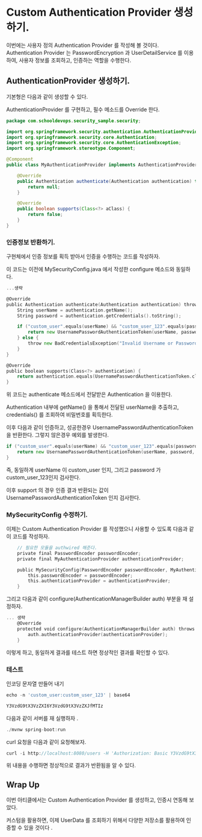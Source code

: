 # Custom Authentication Provider 생성하기. 

이번에는 사용자 정의 Authentication Provider 를 작성해 볼 것이다. Authentication Provider 는 PasswordEncryption 과 UserDetailService 를 이용하여, 
사용자 정보를 조회하고, 인증하는 역할을 수행한다. 

## AuthenticationProvider 생성하기. 

기본형은 다음과 같이 생성할 수 있다. 

AuthenticationProvider 를 구현하고, 필수 메소드를 Override 한다.

```java
package com.schooldevops.security_sample.security;

import org.springframework.security.authentication.AuthenticationProvider;
import org.springframework.security.core.Authentication;
import org.springframework.security.core.AuthenticationException;
import org.springframework.stereotype.Component;

@Component
public class MyAuthenticationProvider implements AuthenticationProvider {

    @Override
    public Authentication authenticate(Authentication authentication) throws AuthenticationException {
        return null;
    }

    @Override
    public boolean supports(Class<?> aClass) {
        return false;
    }
}

```

### 인증정보 반환하기. 

구현체에서 인증 정보를 획득 받아서 인증을 수행하는 코드를 작성하자. 

이 코드는 이전에 MySecurityConfig.java 에서 작성한 configure 메소드와 동일하다. 

```go
...생략

@Override
public Authentication authenticate(Authentication authentication) throws AuthenticationException {
    String userName = authentication.getName();
    String password = authentication.getCredentials().toString();

    if ("custom_user".equals(userName) && "custom_user_123".equals(password) ) {
        return new UsernamePasswordAuthenticationToken(userName, password, Arrays.asList());
    } else {
        throw new BadCredentialsException("Invalid Username or Password");
    }
}

@Override
public boolean supports(Class<?> authentication) {
    return authentication.equals(UsernamePasswordAuthenticationToken.class);
}

```

위 코드는 authenticate 메소드에서 전달받은 Authentication 을 이용한다. 

Authentication 내부에 getName() 을 통해서 전달된 userName을 추출하고, credentials() 를 조회하여 비밀번호를 획득한다. 

이후 다음과 같이 인증하고, 성공한경우 UsernamePasswordAuthenticationToken 을 반환한다. 그렇지 않은경우 예외를 발생한다. 

```go
if ("custom_user".equals(userName) && "custom_user_123".equals(password) ) {
    return new UsernamePasswordAuthenticationToken(userName, password, Arrays.asList());
}
```

즉, 동일하게 userName 이 custom_user 인지, 그리고 password 가 custom_user_123인지 검사한다. 

이후 support 의 경우 인증 결과 반환되는 값이 UsernamePasswordAuthenticationToken 인지 검사한다. 

### MySecurityConfig 수정하기. 

이제는 Custom Authentication Provider 를 작성했으니 사용할 수 있도록 다음과 같이 코드를 작성하자. 

```go
    // 필요한 모듈을 authwired 해준다. 
    private final PasswordEncoder passwordEncoder;
    private final MyAuthenticationProvider authenticationProvider;

    public MySecurityConfig(PasswordEncoder passwordEncoder, MyAuthenticationProvider authenticationProvider) {
        this.passwordEncoder = passwordEncoder;
        this.authenticationProvider = authenticationProvider;
    }
```

그리고 다음과 같이 configure(AuthenticationManagerBuilder auth) 부분을 재 설정하자. 

```go
... 생략 
    @Override
    protected void configure(AuthenticationManagerBuilder auth) throws Exception {
        auth.authenticationProvider(authenticationProvider);
    }
```

이렇게 하고, 동일하게 결과를 테스트 하면 정상적인 결과를 확인할 수 있다. 

### 테스트 


인코딩 문자열 만들어 내기

```go
echo -n 'custom_user:custom_user_123' | base64

Y3VzdG9tX3VzZXI6Y3VzdG9tX3VzZXJfMTIz
```

다음과 같이 서버를 재 실행하자 .

```go
./mvnw spring-boot:run
```

curl 요청을 다음과 같이 요청해보자.

```go
curl -i http://localhost:8080/users -H 'Authorization: Basic Y3VzdG9tX3VzZXI6Y3VzdG9tX3VzZXJfMTIz'

``` 

위 내용을 수행하면 정상적으로 결과가 반환됨을 알 수 있다. 

## Wrap Up

이번 아티클에서는 Custom Authentication Provider 를 생성하고, 인증시 연동해 보았다. 

커스텀을 활용하면, 이제 UserData 를 조회하기 위해서 다양한 저장소를 활용하여 인증할 수 있을 것이다 .